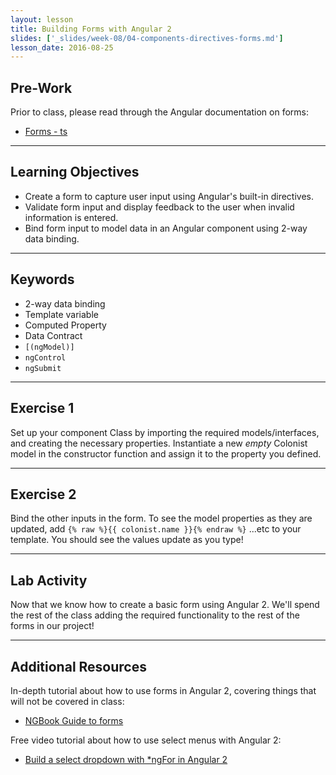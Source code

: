 ```yaml
---
layout: lesson
title: Building Forms with Angular 2
slides: ['_slides/week-08/04-components-directives-forms.md']
lesson_date: 2016-08-25
---
```


## Pre-Work

Prior to class, please read through the Angular documentation on forms:

- [Forms - ts](https://angular.io/docs/ts/latest/guide/forms.html)

---

## Learning Objectives

- Create a form to capture user input using Angular's built-in directives.
- Validate form input and display feedback to the user when invalid information is entered.
- Bind form input to model data in an Angular component using 2-way data binding.

---

## Keywords

- 2-way data binding
- Template variable
- Computed Property
- Data Contract
- `[(ngModel)]`
- `ngControl`
- `ngSubmit`

---

## Exercise 1

Set up your component Class by importing the required models/interfaces, and creating the necessary properties.
Instantiate a new *empty* Colonist model in the constructor function and assign it to the property you defined.

---

## Exercise 2

Bind the other inputs in the form. To see the model properties as they are updated,
add `{% raw %}{{ colonist.name }}{% endraw %}` ...etc to your template. You should see the values update as you type!

---

## Lab Activity

Now that we know how to create a basic form using Angular 2. We'll spend the rest of the class adding the required functionality to the rest of the forms in our project!

---

## Additional Resources

In-depth tutorial about how to use forms in Angular 2, covering things that will not be covered in class:

- [NGBook Guide to forms](http://blog.ng-book.com/the-ultimate-guide-to-forms-in-angular-2/)

Free video tutorial about how to use select menus with Angular 2:

- [Build a select dropdown with *ngFor in Angular 2](https://egghead.io/lessons/angular-2-build-a-select-dropdown-with-ngfor-in-angular-2)
